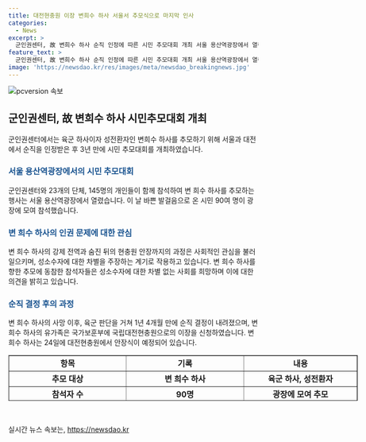 ```yaml
---
title: 대전현충원 이장 변희수 하사 서울서 추모식으로 마지막 인사
categories:
  - News
excerpt: >
  군인권센터, 故 변희수 하사 순직 인정에 따른 시민 추모대회 개최 서울 용산역광장에서 열린 고 변희수 하사 순직 결정 및 대전현충원 안장식을 앞둔 추모대회에 90여명의 시민이 참석했다. 23개 단체와 145명의 개인이 추모위원으로 참여하여 성소수자에 대한 차별 철폐를 촉구했다. 변 하사 유족은 순직 인정 후 3년 만에 대전현충원 안장식을 앞두고 있다. 2020년 강제 전역 이후 숨진 변 하사의 현충원 안장식은 24일 대전현충원에서 엄숙하게 이뤄질 예정이다.
feature_text: >
  군인권센터, 故 변희수 하사 순직 인정에 따른 시민 추모대회 개최 서울 용산역광장에서 열린 고 변희수 하사 순직 결정 및 대전현충원 안장식을 앞둔 추모대회에 90여명의 시민이 참석했다. 23개 단체와 145명의 개인이 추모위원으로 참여하여 성소수자에 대한 차별 철폐를 촉구했다. 변 하사 유족은 순직 인정 후 3년 만에 대전현충원 안장식을 앞두고 있다. 2020년 강제 전역 이후 숨진 변 하사의 현충원 안장식은 24일 대전현충원에서 엄숙하게 이뤄질 예정이다.
image: 'https://newsdao.kr/res/images/meta/newsdao_breakingnews.jpg'
---
```


<p><img src="https://newsdao.kr/res/images/meta/newsdao_breakingnews.jpg" alt="pcversion 속보" /></p>

<h2 data-ke-size="size26">군인권센터, 故 변희수 하사 시민추모대회 개최</h2>

<p data-ke-size="size16">군인권센터에서는 육군 하사이자 성전환자인 변희수 하사를 추모하기 위해 서울과 대전에서 순직을 인정받은 후 3년 만에 시민 추모대회를 개최하였습니다. </p>

<h3><b><span style="color: #1a5490;">서울 용산역광장에서의 시민 추모대회</span></b></h3>

<p data-ke-size="size16">군인권센터와 23개의 단체, 145명의 개인들이 함께 참석하여 변 희수 하사를 추모하는 행사는 서울 용산역광장에서 열렸습니다. 이 날 바쁜 발걸음으로 온 시민 90여 명이 광장에 모여 참석했습니다.</p>

<h3><b><span style="color: #1a5490;">변 희수 하사의 인권 문제에 대한 관심</span></b></h3>

<p data-ke-size="size16">변 희수 하사의 강제 전역과 숨진 뒤의 현충원 안장까지의 과정은 사회적인 관심을 불러일으키며, 성소수자에 대한 차별을 주장하는 계기로 작용하고 있습니다. 변 희수 하사를 향한 추모에 동참한 참석자들은 성소수자에 대한 차별 없는 사회를 희망하며 이에 대한 의견을 밝히고 있습니다.</p>

<h3><b><span style="color: #1a5490;">순직 결정 후의 과정</span></b></h3>

<p data-ke-size="size16">변 희수 하사의 사망 이후, 육군 판단을 거쳐 1년 4개월 만에 순직 결정이 내려졌으며, 변 희수 하사의 유가족은 국가보훈부에 국립대전현충원으로의 이장을 신청하였습니다. 변 희수 하사는 24일에 대전현충원에서 안장식이 예정되어 있습니다.</p>

<table style="width: 704px; height: 92px;" border="1">
<tbody>
<tr>
<td style="text-align: center; width: 233px; height: 17px;"><b>항목</b></td>
<td style="text-align: center; width: 233px; height: 17px;"><b>기록</b></td>
<td style="text-align: center; width: 224px; height: 17px;"><b>내용</b></td>
</tr>
<tr>
<td style="text-align: center; height: 17px;"><b>추모 대상</b></td>
<td style="text-align: center; height: 17px;"><b>변 희수 하사</b></td>
<td style="text-align: center; height: 17px;"><b>육군 하사, 성전환자</b></td>
</tr>
<tr>
<td style="text-align: center; height: 17px;"><b>참석자 수</b></td>
<td style="text-align: center; height: 17px;"><b>90명</b></td>
<td style="text-align: center; height: 17px;"><b>광장에 모여 추모</b></td>
</tr>
<tr>
<td style="text-align: center; height: 17px;"><b>이장 예정일</b></td>
<td style="text-align: center; height: 17px;"><b>2024년 6월 24일</b></td>
<td style="text-align: center; height: 17px;"><b>대전현충원에서</b></td>
</tr>
</tbody>
</table>

<p data-ke-size="size16">&nbsp;</p>
실시간 뉴스 속보는, <a href="https://newsdao.kr" rel="dofollow">https://newsdao.kr</a>


